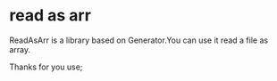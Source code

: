 # read as arr

ReadAsArr is a library based on Generator.You can use it read a file as array.

Thanks for you use;

